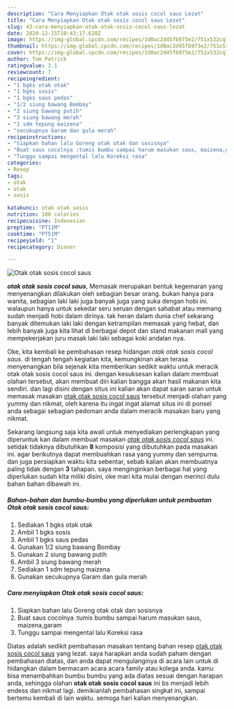 ```yaml
---
description: "Cara Menyiapkan Otak otak sosis cocol saus Lezat"
title: "Cara Menyiapkan Otak otak sosis cocol saus Lezat"
slug: 43-cara-menyiapkan-otak-otak-sosis-cocol-saus-lezat
date: 2020-12-15T10:43:17.628Z
image: https://img-global.cpcdn.com/recipes/1d0ac2d45fb973e2/751x532cq70/otak-otak-sosis-cocol-saus-foto-resep-utama.jpg
thumbnail: https://img-global.cpcdn.com/recipes/1d0ac2d45fb973e2/751x532cq70/otak-otak-sosis-cocol-saus-foto-resep-utama.jpg
cover: https://img-global.cpcdn.com/recipes/1d0ac2d45fb973e2/751x532cq70/otak-otak-sosis-cocol-saus-foto-resep-utama.jpg
author: Tom Patrick
ratingvalue: 3.1
reviewcount: 7
recipeingredient:
- "1 bgks otak otak"
- "1 bgks sosis"
- "1 bgks saus pedas"
- "1/2 siung bawang Bombay"
- "2 siung bawang putih"
- "3 siung bawang merah"
- "1 sdm tepung maizena"
- "secukupnya Garam dan gula merah"
recipeinstructions:
- "Siapkan bahan lalu Goreng otak otak dan sosisnya"
- "Buat saus cocolnya :tumis bumbu sampai harum masukan saus, maizena,garam"
- "Tunggu sampai mengental lalu Koreksi rasa"
categories:
- Resep
tags:
- otak
- otak
- sosis

katakunci: otak otak sosis 
nutrition: 180 calories
recipecuisine: Indonesian
preptime: "PT11M"
cooktime: "PT51M"
recipeyield: "1"
recipecategory: Dinner

---
```



![Otak otak sosis cocol saus](https://img-global.cpcdn.com/recipes/1d0ac2d45fb973e2/751x532cq70/otak-otak-sosis-cocol-saus-foto-resep-utama.jpg)

<b><i>otak otak sosis cocol saus</i></b>, Memasak merupakan bentuk kegemaran yang menyenangkan dilakukan oleh sebagian besar orang. bukan hanya para wanita, sebagian laki laki juga banyak juga yang suka dengan hobi ini. walaupun hanya untuk sekedar seru seruan dengan sahabat atau memang sudah menjadi hobi dalam dirinya. tak heran dalam dunia chef sekarang banyak ditemukan laki laki dengan ketrampilan memasak yang hebat, dan lebih banyak juga kita lihat di berbagai depot dan stand makanan mall yang mempekerjakan juru masak laki laki sebagai koki andalan nya.



Oke, kita kembali ke pembahasan resep hidangan <i>otak otak sosis cocol saus</i>. di tengah tengah kegiatan kita, kemungkinan akan terasa menyenangkan bila sejenak kita memberikan sedikit waktu untuk meracik otak otak sosis cocol saus ini. dengan kesuksesan kalian dalam membuat olahan tersebut, akan membuat diri kalian bangga akan hasil makanan kita sendiri. dan lagi disini dengan situs ini kalian akan dapat saran saran untuk memasak masakan <u>otak otak sosis cocol saus</u> tersebut menjadi olahan yang yummy dan nikmat, oleh karena itu ingat ingat alamat situs ini di ponsel anda sebagai sebagian pedoman anda dalam meracik masakan baru yang nikmat.


Sekarang langsung saja kita awali untuk menyediakan perlengkapan yang diperuntuk kan dalam membuat masakan <u><i>otak otak sosis cocol saus</i></u> ini. setidak tidaknya dibutuhkan <b>8</b> komposisi yang dibutuhkan pada masakan ini. agar berikutnya dapat membuahkan rasa yang yummy dan sempurna. dan juga persiapkan waktu kita sebentar, sebab kalian akan membuatnya paling tidak dengan <b>3</b> tahapan. saya menginginkan berbagai hal yang diperlukan sudah kita miliki disini, oke mari kita mulai dengan merinci dulu bahan bahan dibawah ini.

<!--inarticleads1-->

##### Bahan-bahan dan bumbu-bumbu yang diperlukan untuk pembuatan Otak otak sosis cocol saus:

1. Sediakan 1 bgks otak otak
1. Ambil 1 bgks sosis
1. Ambil 1 bgks saus pedas
1. Gunakan 1/2 siung bawang Bombay
1. Gunakan 2 siung bawang putih
1. Ambil 3 siung bawang merah
1. Sediakan 1 sdm tepung maizena
1. Gunakan secukupnya Garam dan gula merah




<!--inarticleads2-->

##### Cara menyiapkan Otak otak sosis cocol saus:

1. Siapkan bahan lalu Goreng otak otak dan sosisnya
1. Buat saus cocolnya :tumis bumbu sampai harum masukan saus, maizena,garam
1. Tunggu sampai mengental lalu Koreksi rasa




Diatas adalah sedikit pembahasan masakan tentang bahan resep <u>otak otak sosis cocol saus</u> yang lezat. saya harapkan anda sudah paham dengan pembahasan diatas, dan anda dapat mengulanginya di acara lain untuk di hidangkan dalam bermacam acara acara family atau kolega anda. kamu bisa menambahkan bumbu bumbu yang ada diatas sesuai dengan harapan anda, sehingga olahan <b>otak otak sosis cocol saus</b> ini bs menjadi lebih endess dan nikmat lagi. demikianlah pembahasan singkat ini, sampai bertemu kembali di lain waktu. semoga hari kalian menyenangkan.
